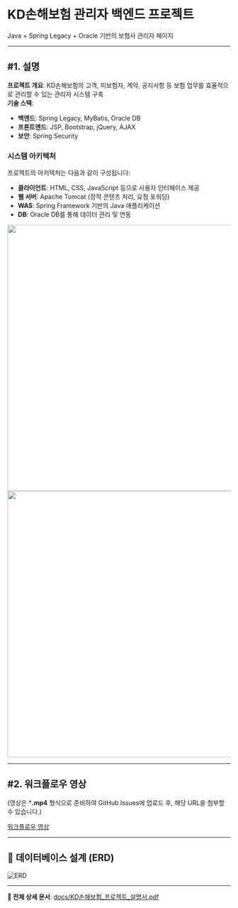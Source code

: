 # KD손해보험 관리자 백엔드 프로젝트
Java + Spring Legacy + Oracle 기반의 보험사 관리자 페이지

---

## #1. 설명
**프로젝트 개요**: KD손해보험의 고객, 피보험자, 계약, 공지사항 등 보험 업무를 효율적으로 관리할 수 있는 관리자 시스템 구축  
**기술 스택**:
- **백엔드**: Spring Legacy, MyBatis, Oracle DB
- **프론트엔드**: JSP, Bootstrap, jQuery, AJAX
- **보안**: Spring Security

### 시스템 아키텍처
프로젝트의 아키텍처는 다음과 같이 구성됩니다:
- **클라이언트**: HTML, CSS, JavaScript 등으로 사용자 인터페이스 제공
- **웹 서버**: Apache Tomcat (정적 콘텐츠 처리, 요청 포워딩)
- **WAS**: Spring Framework 기반의 Java 애플리케이션
- **DB**: Oracle DB를 통해 데이터 관리 및 연동

<img src="https://github.com/user-attachments/assets/4473b1d2-2f72-4336-ba9f-422d00708de0" width="800" height="600" />
<img src="https://github.com/user-attachments/assets/c85c149c-dd1d-4115-82b8-cc52547255b3" width="800" height="600" />

---

## #2. 워크플로우 영상
(영상은 ***.mp4** 형식으로 준비하여 GitHub Issues에 업로드 후, 해당 URL을 첨부할 수 있습니다.)

<a href="#">
  워크플로우 영상 
</a>

---

## 📄 데이터베이스 설계 (ERD)
![ERD](https://github.com/user-attachments/assets/0f1a88da-d62d-468b-befd-a6b009c5152c)

---

**📑 전체 상세 문서**: [docs/KD손해보험_프로젝트_설명서.pdf](docs/KD손해보험_프로젝트_설명서.pdf)
